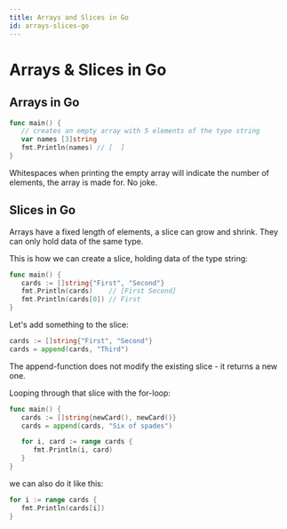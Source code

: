 ```yaml
---
title: Arrays and Slices in Go 
id: arrays-slices-go
---
```


# Arrays & Slices in Go 

## Arrays in Go 

```go
func main() {
   // creates an empty array with 5 elements of the type string
   var names [3]string
   fmt.Println(names) // [  ]
}
```

Whitespaces when printing the empty array will indicate the number of elements, the array is made for.
No joke.

## Slices in Go 

Arrays have a fixed length of elements, a slice can grow and shrink. They can only hold data of the same type.

This is how we can create a slice, holding data of the type string:

```go
func main() {
   cards := []string{"First", "Second"}
   fmt.Println(cards)    // [First Second]
   fmt.Println(cards[0]) // First
}
```

Let's add something to the slice:

```go
cards := []string{"First", "Second"}
cards = append(cards, "Third")
```

The append-function does not modify the existing slice - it returns a new one.

Looping through that slice with the for-loop:

```go
func main() {
   cards := []string{newCard(), newCard()}
   cards = append(cards, "Six of spades")

   for i, card := range cards {
      fmt.Println(i, card)
   }
}
```

we can also do it like this:

```go
for i := range cards {
   fmt.Println(cards[i])
}
```